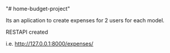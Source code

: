 "# home-budget-project" 

Its an aplication to create expenses for 2 users for each model.

RESTAPI created

i.e. http://127.0.0.1:8000/expenses/